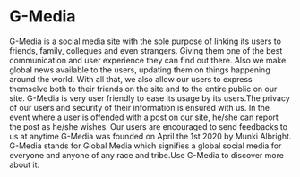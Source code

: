 # G-Media
G-Media is a social media site with the sole purpose of linking its users to friends, family, collegues and even strangers. Giving them one of the best communication and user experience they can find out there. Also we make global news available to the users, updating them on things happening around the world. With all that, we also allow our users to express themselve both to their friends on the site and to the entire public on our site. G-Media is very user friendly to ease its usage by its users.The privacy of our users and security of their information is ensured with us. In the event where a user is offended with a post on our site, he/she can report the post as he/she wishes. Our users are encouraged to send feedbacks to us at anytime
G-Media was founded on April the 1st 2020 by Munki Albright. G-Media stands for Global Media which signifies a global social media for everyone and anyone of any race and tribe.Use G-Media to discover more about it.
